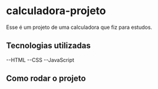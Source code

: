 # calculadora-projeto

Esse é um projeto de uma calculadora que fiz para estudos.

## Tecnologias utilizadas
--HTML
--CSS
--JavaScript

## Como rodar o projeto
